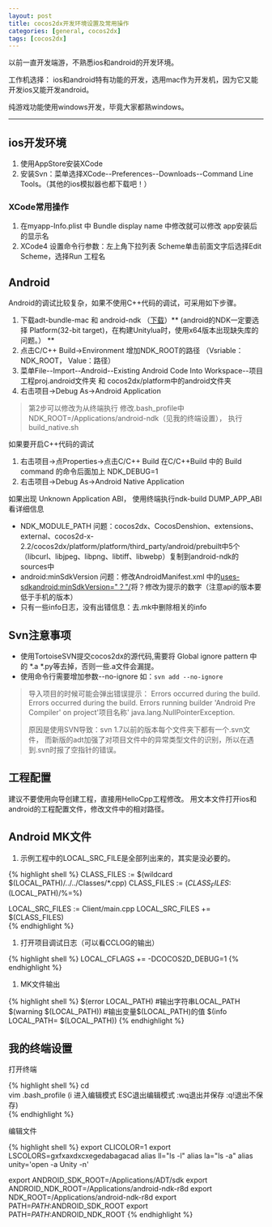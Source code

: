 ```yaml
---
layout: post
title: cocos2dx开发环境设置及常用操作
categories: [general, cocos2dx]
tags: [cocos2dx]
---
```


以前一直开发端游，不熟悉ios和android的开发环境。

工作机选择：
ios和android特有功能的开发，选用mac作为开发机，因为它又能开发ios又能开发android。

纯游戏功能使用windows开发，毕竟大家都熟windows。

----------

## ios开发环境 ##

1. 使用AppStore安装XCode
1. 安装Svn：菜单选择XCode--Preferences--Downloads--Command Line
   Tools。（其他的ios模拟器也都下载吧！）

### XCode常用操作 ###
1. 在myapp-Info.plist 中 Bundle display name 中修改就可以修改 app安装后的显示名 
1. XCode4 设置命令行参数：左上角下拉列表 Scheme单击前面文字后选择Edit Scheme，选择Run 工程名

## Android ##
Android的调试比较复杂，如果不使用C++代码的调试，可采用如下步骤。

1. 下载adt-bundle-mac 和 android-ndk （[下载](http://developer.android.com/sdk/index.html)）** (android的NDK一定要选择 Platform(32-bit target)，在构建Unitylua时，使用x64版本出现缺失库的问题。） **
2. 点击C/C++ Build->Environment 增加NDK_ROOT的路径 （Vsriable：NDK_ROOT， Value：路径）
3. 菜单File--Import--Android--Existing Android Code Into Workspace--项目工程proj.android文件夹 和 cocos2dx/platform中的android文件夹
4. 右击项目->Debug As->Android Application

> 第2步可以修改为从终端执行
> 修改.bash_profile中NDK_ROOT=/Applications/android-ndk（见我的终端设置）， 执行build_native.sh

如果要开启C++代码的调试

1. 右击项目->点Properties->点击C/C++ Build  在C/C++Build 中的 Build command  的命令后面加上 NDK_DEBUG=1
1. 右击项目->Debug As->Android Native Application

如果出现 Unknown Application ABI， 使用终端执行ndk-build DUMP_APP_ABI看详细信息

- NDK_MODULE_PATH 问题：cocos2dx、CocosDenshion、extensions、external、cocos2d-x-2.2/cocos2dx/platform/platform/third_party/android/prebuilt中5个（libcurl、libjpeg、libpng、libtiff、libwebp）复制到android-ndk的sources中
- android:minSdkVersion 问题：修改AndroidManifest.xml 中的<uses-sdkandroid:minSdkVersion="？"/>将？修改为提示的数字（注意api的版本要低于手机的版本）
- 只有一些info日志，没有出错信息：去.mk中删除相关的info

## Svn注意事项 ##

- 使用TortoiseSVN提交cocos2dx的源代码,需要将 Global ignore pattern 中的 \*.a \*.py等去掉，否则一些.a文件会漏提。
- 使用命令行需要增加参数--no-ignore 如：`svn add --no-ignore`

> 导入项目的时候可能会弹出错误提示：
> Errors occurred during the build. 
> Errors occurred during the build. 
> Errors running builder 'Android Pre Compiler' on project'项目名称' java.lang.NullPointerException.
> 
> 原因是使用SVN导致：svn 1.7以前的版本每个文件夹下都有一个.svn文件，
> 而新版的adt加强了对项目文件中的异常类型文件的识别，所以在遇到.svn时报了空指针的错误。

## 工程配置 ##
建议不要使用向导创建工程，直接用HelloCpp工程修改。
用文本文件打开ios和android的工程配置文件，修改文件中的相对路径。

## Android MK文件 ##
1. 示例工程中的LOCAL\_SRC\_FILE是全部列出来的，其实是没必要的。
 		
{% highlight shell %}
CLASS_FILES := $(wildcard $(LOCAL_PATH)/../../Classes/*.cpp)
CLASS_FILES := $(CLASS_FILES:$(LOCAL_PATH)/%=%) 

LOCAL_SRC_FILES := Client/main.cpp
LOCAL_SRC_FILES += $(CLASS_FILES)  
{% endhighlight %}
        

1. 打开项目调试日志（可以看CCLOG的输出）

{% highlight shell %}
LOCAL_CFLAGS += -DCOCOS2D_DEBUG=1
{% endhighlight %}

1. MK文件输出

{% highlight shell %}
$(error LOCAL_PATH)  #输出字符串LOCAL_PATH
$(warning $(LOCAL_PATH)) #输出变量$(LOCAL_PATH)的值
$(info LOCAL_PATH= $(LOCAL_PATH)) 
{% endhighlight %}

## 我的终端设置 ##

打开终端

{% highlight shell %}
cd  
vim .bash_profile  (i 进入编辑模式 ESC退出编辑模式 :wq退出并保存 :q!退出不保存)	
{% endhighlight %}

编辑文件
	
{% highlight shell %}
export CLICOLOR=1
export LSCOLORS=gxfxaxdxcxegedabagacad
alias ll="ls -l"
alias la="ls -a"
alias unity='open -a Unity -n'

export ANDROID_SDK_ROOT=/Applications/ADT/sdk
export ANDROID_NDK_ROOT=/Applications/android-ndk-r8d
export NDK_ROOT=/Applications/android-ndk-r8d
export PATH=$PATH:$ANDROID_SDK_ROOT
export PATH=$PATH:$ANDROID_NDK_ROOT 
{% endhighlight %}

